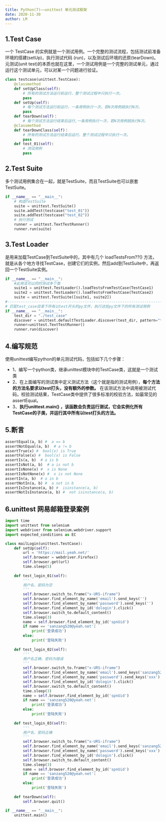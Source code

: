 ```yaml
---
title: Python(7)——unittest 单元测试框架
date: 2020-11-30
author: LM
---
```


## 1.Test Case

一个 TestCase 的实例就是一个测试用例。一个完整的测试流程，包括测试前准备环境的搭建(setUp)，执行测试代码 (run)，以及测试后环境的还原(tearDown)。元测试(unit test)的本质也就在这里，一个测试用例是一个完整的测试单元，通过运行这个测试单元，可以对某一个问题进行验证。

```python
class testcase(unittest.TestCase):
    @classmethod
    def setUpClass(self):
        # 所有的测试方法运行前运行，整个测试过程中只执行一次。
        pass
    def setUp(self):
        # 每个测试方法运行前运行，一条用例执行一次，若N次用例就执行N次。
        pass
    def tearDown(self)：
        # 每个测试方法运行结束后运行,一条用例执行一次，若N次用例就执行N次。
    @classmethod
    def tearDownClass(self)：
        # 所有的测试方法运行结束后运行，整个测试过程中只执行一次。
        pass
    def test_01(self):
        # 测试用例
        pass
```

## 2.Test Suite

多个测试用例集合在一起，就是TestSuite，而且TestSuite也可以嵌套TestSuite。

```python
if __name__ == "__main__":
    # 构造TestSuite
    suite = unittest.TestSuite()
    suite.addTest(testcase("test_01"))
    suite.addTest(testcase("test_02"))
    # 执行测试
    runner = unittest.TextTestRunner()
    runner.run(suite)
```

## 3.Test Loader

是用来加载TestCase到TestSuite中的，其中有几个 loadTestsFrom??() 方法，就是从各个地方寻找TestCase，创建它们的实例，然后add到TestSuite中，再返回一个TestSuite实例。

```python
if __name__ == "__main__":
    #此用法可以同时测试多个类
    suite1 = unittest.TestLoader().loadTestsFromTestCase(TestCase1)
    suite2 = unittest.TestLoader().loadTestsFromTestCase(TestCase2)
    suite = unittest.TestSuite([suite1, suite2])
#-------------------------------------------------------------------------------------
# 匹配test_case目录下所有以test开头的py文件，执行这些py文件下的所有测试用例
if __name__ == "__main__":
    test_dir = "./test_case"
    discover = unittest.defaultTestLoader.discover(test_dir, pattern="test*.py")
    runner=unittest.TextTestRunner()
    runner.run(discover)
```

## 4.编写规范

使用unittest编写python的单元测试代码，包括如下几个步骤：

- 1、编写一个python类，继承unittest模块中的TestCase类，这就是一个测试类
- 2、在上面编写的测试类中定义测试方法（这个就是指的测试用例），**每个方法的方法名要求以test打头，没有额外的参数。** 在该测试方法中调用被测试代码，校验测试结果，TestCase类中提供了很多标准的校验方法，如最常见的assertEqual。
- 3、**执行unittest.main() ，该函数会负责运行测试，它会实例化所有TestCase的子类，并运行其中所有以test打头的方法。**

## 5.断言

```python
assertEqual(a, b) #  a == b
assertNotEqual(a, b)  # a != b
assertTrue(x) #  bool(x) is True
assertFalse(x) #  bool(x) is False
assertIs(a, b)  # a is b
assertIsNot(a, b)  # a is not b
assertIsNone(x) #  x is None
assertIsNotNone(x) #  x is not None
assertIn(a, b)  # a in b
assertNotIn(a, b) #  a not in b
assertIsInstance(a, b) #  isinstance(a, b)
assertNotIsInstance(a, b) #  not isinstance(a, b)
```

## 6.unittest 网易邮箱登录案例

```python
import time
import unittest from selenium 
import webdriver from selenium.webdriver.support 
import expected_conditions as EC

class mailLogin(unittest.TestCase):
    def setUp(self):
        url = 'https://mail.yeah.net/'
        self.browser = webdriver.Firefox()
        self.browser.get(url)
        time.sleep(5)
    
    def test_login_01(self):
        '''
        用户名、密码为空
        '''
        self.browser.switch_to.frame("x-URS-iframe")
        self.browser.find_element_by_name('email').send_keys('')
        self.browser.find_element_by_name('password').send_keys('')
        self.browser.find_element_by_id('dologin').click()
        self.browser.switch_to.default_content()
        time.sleep(3)
        name = self.browser.find_element_by_id('spnUid')        
        if name == 'sanzang520@yeah.net':
            print('登录成功')        
        else:
            print('登陆失败')    
            
    def test_login_02(self):
        '''
        用户名正确、密码为错误
        '''
        self.browser.switch_to.frame("x-URS-iframe")
        self.browser.find_element_by_name('email').send_keys('sanzang520')
        self.browser.find_element_by_name('password').send_keys('xxx')
        self.browser.find_element_by_id('dologin').click()
        self.browser.switch_to.default_content()
        time.sleep(3)
        name = self.browser.find_element_by_id('spnUid')        
        if name == 'sanzang520@yeah.net':
            print('登录成功')        
        else:
            print('登陆失败')    
    
    def test_login_03(self):
        '''
        用户名、密码正确
        '''
        self.browser.switch_to.frame("x-URS-iframe")
        self.browser.find_element_by_name('email').send_keys('sanzang520')
        self.browser.find_element_by_name('password').send_keys('xxx')
        self.browser.find_element_by_id('dologin').click()
        self.browser.switch_to.default_content()
        time.sleep(3)
        name = self.browser.find_element_by_id('spnUid')        
        if name == 'sanzang520@yeah.net':
            print('登录成功')        
        else:
            print('登陆失败')    
            
    def tearDown(self):
        self.browser.quit()
        
if __name__ == "__main__":
    unittest.main()
```